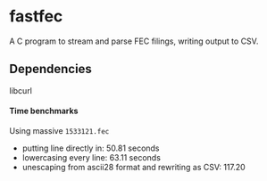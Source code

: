 # fastfec

A C program to stream and parse FEC filings, writing output to CSV.

## Dependencies

libcurl

#### Time benchmarks

Using massive `1533121.fec`

* putting line directly in: 50.81 seconds
* lowercasing every line: 63.11 seconds
* unescaping from ascii28 format and rewriting as CSV: 117.20
